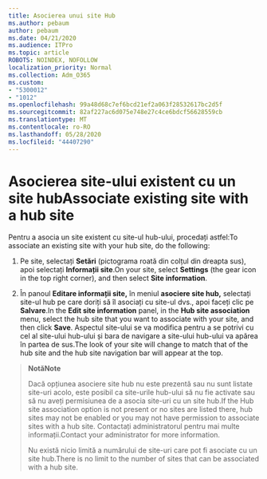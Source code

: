 ```yaml
---
title: Asocierea unui site Hub
ms.author: pebaum
author: pebaum
ms.date: 04/21/2020
ms.audience: ITPro
ms.topic: article
ROBOTS: NOINDEX, NOFOLLOW
localization_priority: Normal
ms.collection: Adm_O365
ms.custom:
- "5300012"
- "1012"
ms.openlocfilehash: 99a48d68c7ef6bcd21ef2a063f28532617bc2d5f
ms.sourcegitcommit: 82af227ac6d075e748e27c4ce6bdcf56628559cb
ms.translationtype: MT
ms.contentlocale: ro-RO
ms.lasthandoff: 05/28/2020
ms.locfileid: "44407290"
---
```

# <a name="associate-existing-site-with-a-hub-site"></a><span data-ttu-id="7d2f5-102">Asocierea site-ului existent cu un site hub</span><span class="sxs-lookup"><span data-stu-id="7d2f5-102">Associate existing site with a hub site</span></span>

<span data-ttu-id="7d2f5-103">Pentru a asocia un site existent cu site-ul hub-ului, procedați astfel:</span><span class="sxs-lookup"><span data-stu-id="7d2f5-103">To associate an existing site with your hub site, do the following:</span></span>
  
1. <span data-ttu-id="7d2f5-104">Pe site, selectați **Setări** (pictograma roată din colțul din dreapta sus), apoi selectați **Informații site**.</span><span class="sxs-lookup"><span data-stu-id="7d2f5-104">On your site, select **Settings** (the gear icon in the top right corner), and then select **Site information**.</span></span>

2. <span data-ttu-id="7d2f5-105">În panoul **Editare informații site,** în meniul **asociere site hub,** selectați site-ul hub pe care doriți să îl asociați cu site-ul dvs., apoi faceți clic pe **Salvare**.</span><span class="sxs-lookup"><span data-stu-id="7d2f5-105">In the **Edit site information** panel, in the **Hub site association** menu, select the hub site that you want to associate with your site, and then click **Save**.</span></span> <span data-ttu-id="7d2f5-106">Aspectul site-ului se va modifica pentru a se potrivi cu cel al site-ului hub-ului și bara de navigare a site-ului hub-ului va apărea în partea de sus.</span><span class="sxs-lookup"><span data-stu-id="7d2f5-106">The look of your site will change to match that of the hub site and the hub site navigation bar will appear at the top.</span></span>

><span data-ttu-id="7d2f5-107">**Notă**</span><span class="sxs-lookup"><span data-stu-id="7d2f5-107">**Note**</span></span>
>
><span data-ttu-id="7d2f5-108">Dacă opțiunea asociere site hub nu este prezentă sau nu sunt listate site-uri acolo, este posibil ca site-urile hub-ului să nu fie activate sau să nu aveți permisiunea de a asocia site-uri cu un site hub.</span><span class="sxs-lookup"><span data-stu-id="7d2f5-108">If the Hub site association option is not present or no sites are listed there, hub sites may not be enabled or you may not have permission to associate sites with a hub site.</span></span> <span data-ttu-id="7d2f5-109">Contactați administratorul pentru mai multe informații.</span><span class="sxs-lookup"><span data-stu-id="7d2f5-109">Contact your administrator for more information.</span></span>
>
><span data-ttu-id="7d2f5-110">Nu există nicio limită a numărului de site-uri care pot fi asociate cu un site hub.</span><span class="sxs-lookup"><span data-stu-id="7d2f5-110">There is no limit to the number of sites that can be associated with a hub site.</span></span>
  